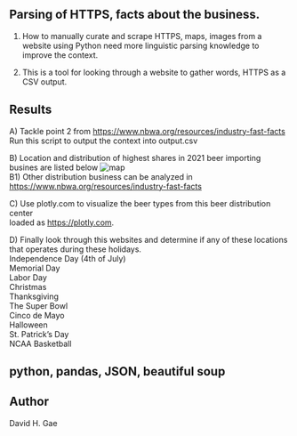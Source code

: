 ## Parsing of HTTPS, facts about the business.

1. How to manually curate and scrape HTTPS, maps, images from a website using Python
   need more linguistic parsing knowledge to improve the context.

2. This is a tool for looking through a website to gather words, HTTPS as a CSV output. 

## Results
A) Tackle point 2 from  https://www.nbwa.org/resources/industry-fast-facts <br>
Run this script to output the context into output.csv <br>

B) Location and distribution of highest shares in 2021 beer importing busines are listed below
![map](https://github.com/ddgae2/web_scrape/blob/main/beer_distribution.png) <br>
B1) Other distribution business can be analyzed in https://www.nbwa.org/resources/industry-fast-facts

C) Use plotly.com to visualize the beer types from this beer distribution center <br>
loaded as https://plotly.com. <br>

D) Finally look through this websites and determine if any of these locations that operates during these holidays. <br>
		Independence Day (4th of July) <br>
		Memorial Day <br>
		Labor Day  <br>
		Christmas <br>
		Thanksgiving <br>
		The Super Bowl <br>
		Cinco de Mayo <br>
		Halloween <br> 
		St. Patrick’s Day <br>
		NCAA Basketball <br>

## python, pandas, JSON, beautiful soup

## Author
David H. Gae

